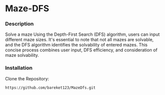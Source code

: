 # Maze-DFS

<h3>Description</h3>
<div>
 Solve a maze Using the Depth-First Search (DFS) algorithm, users can input different maze sizes. 
  It's essential to note that not all mazes are solvable, and the DFS algorithm identifies the solvability of entered mazes. 
  This concise process combines user input, DFS efficiency, and consideration of maze solvability.
</div>
<h3>Installation</h3>

Clone the Repository:

``https://github.com/bareket123/MazeDfs.git``


